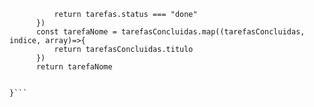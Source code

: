 ```const tarefasConcluidas = tarefas.filter((tarefas, indice, array)=>{
          return tarefas.status === "done"
      })
      const tarefaNome = tarefasConcluidas.map((tarefasConcluidas, indice, array)=>{
          return tarefasConcluidas.titulo
      })
      return tarefaNome
 
 
}```